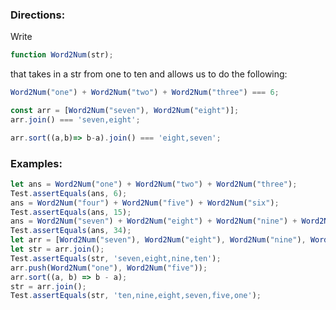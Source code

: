 ### Directions:

Write

```javascript
function Word2Num(str);
```

that takes in a str from one to ten and allows us to do the following:

```javascript
Word2Num("one") + Word2Num("two") + Word2Num("three") === 6;

const arr = [Word2Num("seven"), Word2Num("eight")];
arr.join() === 'seven,eight';

arr.sort((a,b)=> b-a).join() === 'eight,seven';
```

### Examples:

```javascript
let ans = Word2Num("one") + Word2Num("two") + Word2Num("three");
Test.assertEquals(ans, 6);
ans = Word2Num("four") + Word2Num("five") + Word2Num("six");
Test.assertEquals(ans, 15);
ans = Word2Num("seven") + Word2Num("eight") + Word2Num("nine") + Word2Num("ten");
Test.assertEquals(ans, 34);
let arr = [Word2Num("seven"), Word2Num("eight"), Word2Num("nine"), Word2Num("ten")];
let str = arr.join();
Test.assertEquals(str, 'seven,eight,nine,ten');
arr.push(Word2Num("one"), Word2Num("five"));
arr.sort((a, b) => b - a);
str = arr.join();
Test.assertEquals(str, 'ten,nine,eight,seven,five,one');
```